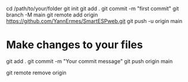 

cd /path/to/your/folder
git init
git add .
git commit -m "first commit"
git branch -M main
git remote add origin https://github.com/YannErmes/SmartESPweb.git
git push -u origin main
# Make changes to your files
git add .
git commit -m "Your commit message"
git push origin main

git remote remove origin

